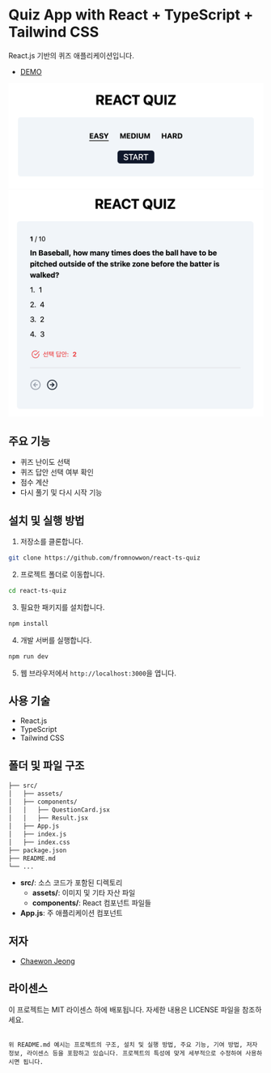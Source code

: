 # Quiz App with React + TypeScript + Tailwind CSS

React.js 기반의 퀴즈 애플리케이션입니다.

- [DEMO](https://fromnowwon.github.io/react-ts-quiz/)

![DEMO PAGE](./src/assets/images/demo1.png)
![DEMO PAGE](./src/assets/images/demo2.png)

## 주요 기능

- 퀴즈 난이도 선택
- 퀴즈 답안 선택 여부 확인
- 점수 계산
- 다시 풀기 및 다시 시작 기능

## 설치 및 실행 방법

1. 저장소를 클론합니다.

```bash
git clone https://github.com/fromnowwon/react-ts-quiz
```

2. 프로젝트 폴더로 이동합니다.

```bash
cd react-ts-quiz
```

3. 필요한 패키지를 설치합니다.

```bash
npm install
```

4. 개발 서버를 실행합니다.

```bash
npm run dev
```

5. 웹 브라우저에서 `http://localhost:3000`을 엽니다.

## 사용 기술

- React.js
- TypeScript
- Tailwind CSS

## 폴더 및 파일 구조

```plaintext
├── src/
│   ├── assets/
│   ├── components/
│   │   ├── QuestionCard.jsx
│   │   ├── Result.jsx
│   ├── App.js
│   ├── index.js
│   ├── index.css
├── package.json
├── README.md
└── ...
```

- **src/**: 소스 코드가 포함된 디렉토리
  - **assets/**: 이미지 및 기타 자산 파일
  - **components/**: React 컴포넌트 파일들
- **App.js**: 주 애플리케이션 컴포넌트

## 저자

- [Chaewon Jeong](https://github.com/fromnowwon)

## 라이센스

이 프로젝트는 MIT 라이센스 하에 배포됩니다. 자세한 내용은 LICENSE 파일을 참조하세요.

```

위 README.md 예시는 프로젝트의 구조, 설치 및 실행 방법, 주요 기능, 기여 방법, 저자 정보, 라이센스 등을 포함하고 있습니다. 프로젝트의 특성에 맞게 세부적으로 수정하여 사용하시면 됩니다.
```
